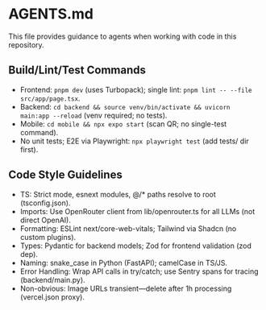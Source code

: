 # AGENTS.md

This file provides guidance to agents when working with code in this repository.

## Build/Lint/Test Commands
- Frontend: `pnpm dev` (uses Turbopack); single lint: `pnpm lint -- --file src/app/page.tsx`.
- Backend: `cd backend && source venv/bin/activate && uvicorn main:app --reload` (venv required; no tests).
- Mobile: `cd mobile && npx expo start` (scan QR; no single-test command).
- No unit tests; E2E via Playwright: `npx playwright test` (add tests/ dir first).

## Code Style Guidelines
- TS: Strict mode, esnext modules, @/* paths resolve to root (tsconfig.json).
- Imports: Use OpenRouter client from lib/openrouter.ts for all LLMs (not direct OpenAI).
- Formatting: ESLint next/core-web-vitals; Tailwind via Shadcn (no custom plugins).
- Types: Pydantic for backend models; Zod for frontend validation (zod dep).
- Naming: snake_case in Python (FastAPI); camelCase in TS/JS.
- Error Handling: Wrap API calls in try/catch; use Sentry spans for tracing (backend/main.py).
- Non-obvious: Image URLs transient—delete after 1h processing (vercel.json proxy).